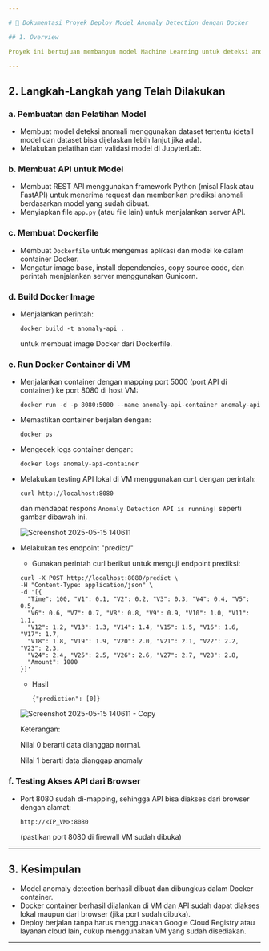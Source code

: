 ```yaml
---

# 🧪 Dokumentasi Proyek Deploy Model Anomaly Detection dengan Docker

## 1. Overview

Proyek ini bertujuan membangun model Machine Learning untuk deteksi anomali, mengemasnya dalam container Docker, dan melakukan deployment pada Virtual Machine (VM) di server untuk digunakan sebagai API.

---
```


## 2. Langkah-Langkah yang Telah Dilakukan

### a. Pembuatan dan Pelatihan Model

* Membuat model deteksi anomali menggunakan dataset tertentu (detail model dan dataset bisa dijelaskan lebih lanjut jika ada).
* Melakukan pelatihan dan validasi model di JupyterLab.

### b. Membuat API untuk Model

* Membuat REST API menggunakan framework Python (misal Flask atau FastAPI) untuk menerima request dan memberikan prediksi anomali berdasarkan model yang sudah dibuat.
* Menyiapkan file `app.py` (atau file lain) untuk menjalankan server API.

### c. Membuat Dockerfile

* Membuat `Dockerfile` untuk mengemas aplikasi dan model ke dalam container Docker.
* Mengatur image base, install dependencies, copy source code, dan perintah menjalankan server menggunakan Gunicorn.

### d. Build Docker Image

* Menjalankan perintah:

  ```
  docker build -t anomaly-api .
  ```

  untuk membuat image Docker dari Dockerfile.

### e. Run Docker Container di VM

* Menjalankan container dengan mapping port 5000 (port API di container) ke port 8080 di host VM:

  ```
  docker run -d -p 8080:5000 --name anomaly-api-container anomaly-api
  ```
* Memastikan container berjalan dengan:

  ```
  docker ps
  ```
* Mengecek logs container dengan:

  ```
  docker logs anomaly-api-container
  ```
* Melakukan testing API lokal di VM menggunakan `curl` dengan perintah:

  ```
  curl http://localhost:8080
  ```

  dan mendapat respons `Anomaly Detection API is running!` seperti gambar dibawah ini.

  ![Screenshot 2025-05-15 140611](https://github.com/user-attachments/assets/7c651469-105c-4f86-aa2a-de0298a3c6c8)

* Melakukan tes endpoint "predict/"

  - Gunakan perintah curl berikut untuk menguji endpoint prediksi:

  ```
  curl -X POST http://localhost:8080/predict \
  -H "Content-Type: application/json" \
  -d '[{
    "Time": 100, "V1": 0.1, "V2": 0.2, "V3": 0.3, "V4": 0.4, "V5": 0.5,
    "V6": 0.6, "V7": 0.7, "V8": 0.8, "V9": 0.9, "V10": 1.0, "V11": 1.1,
    "V12": 1.2, "V13": 1.3, "V14": 1.4, "V15": 1.5, "V16": 1.6, "V17": 1.7,
    "V18": 1.8, "V19": 1.9, "V20": 2.0, "V21": 2.1, "V22": 2.2, "V23": 2.3,
    "V24": 2.4, "V25": 2.5, "V26": 2.6, "V27": 2.7, "V28": 2.8,
    "Amount": 1000
  }]'

  ```
  - Hasil

    ```
    {"prediction": [0]}
    ```

  ![Screenshot 2025-05-15 140611 - Copy](https://github.com/user-attachments/assets/ceb9755b-9623-42c7-8d90-54d1e0870a5d)

  Keterangan:

  Nilai 0 berarti data dianggap normal.
  
  Nilai 1 berarti data dianggap anomaly


### f. Testing Akses API dari Browser

* Port 8080 sudah di-mapping, sehingga API bisa diakses dari browser dengan alamat:

  ```
  http://<IP_VM>:8080
  ```

  (pastikan port 8080 di firewall VM sudah dibuka)

---

## 3. Kesimpulan

* Model anomaly detection berhasil dibuat dan dibungkus dalam Docker container.
* Docker container berhasil dijalankan di VM dan API sudah dapat diakses lokal maupun dari browser (jika port sudah dibuka).
* Deploy berjalan tanpa harus menggunakan Google Cloud Registry atau layanan cloud lain, cukup menggunakan VM yang sudah disediakan.

---
